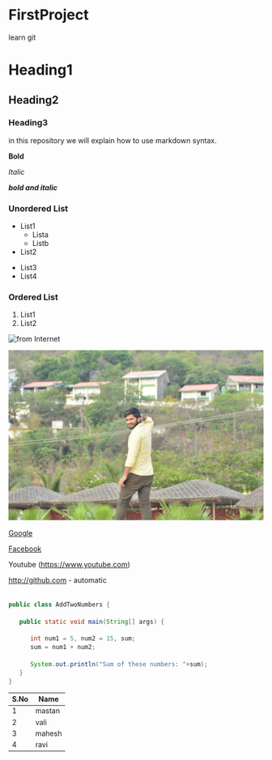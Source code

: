 # FirstProject
learn git
# Heading1
## Heading2
### Heading3
in this repository we will explain how to use markdown syntax.


**Bold**

*Italic*

***bold and italic***

### Unordered List

* List1
  * Lista
  * Listb
* List2
- List3
- List4

### Ordered List

1. List1
2. List2

![from Internet](https://techcrunch.com/wp-content/uploads/2010/07/github-logo.png)

![Local Image](https://raw.githubusercontent.com/vengotimahesh143/FirstProject/master/logo.jpg)


[Google](https://www.google.com)

[Facebook](https://www.facebook.com)

Youtube (https://www.youtube.com)

http://github.com - automatic

```java

public class AddTwoNumbers {

   public static void main(String[] args) {
        
      int num1 = 5, num2 = 15, sum;
      sum = num1 + num2;

      System.out.println("Sum of these numbers: "+sum);
   }
}
```

S.No|Name
----|----
1|mastan
2|vali
3|mahesh
4|ravi


